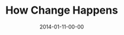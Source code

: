 ---
layout: message
category: message
series: "Power To Change"
title: "How Change Happens"
date: 2014-01-11-00-00
message_id: 841
audio: "http://s3.amazonaws.com/crossroads-media/media/legacy/mp3/powertochange_02.mp3"
audio-duration: "42:45"
program: "http://s3.amazonaws.com/crossroads-media/media/legacy/documents/01_11-12_14Program_LO.pdf"
description: "Brian Tome talks about how change happens."
video: "https://s3.amazonaws.com/crossroadsvideomessages/powertochange_02.mp4"
video-duration: "42:45"
video-image: "http://s3.amazonaws.com/crossroads-media/images/legacy/content/powertochange_02_still.jpg"
explicit: "N"
---